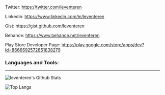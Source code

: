 Twitter: https://twitter.com/leventeren

Linkedin: https://www.linkedin.com/in/leventeren

Gist: https://gist.github.com/leventeren

Behance: https://www.behance.net/leventeren

Play Store Developer Page: https://play.google.com/store/apps/dev?id=8666692572851838279

### Languages and Tools:
---
<img align="centre" alt="leventeren's Github Stats" src="https://github-readme-stats.vercel.app/api?username=leventeren&show_icons=true&theme=monokai&hide_border=true" />

![Top Langs](https://github-readme-stats.vercel.app/api/top-langs/?username=leventeren)
